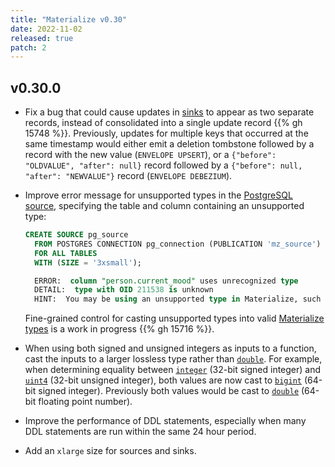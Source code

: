 ```yaml
---
title: "Materialize v0.30"
date: 2022-11-02
released: true
patch: 2
---
```


## v0.30.0

* Fix a bug that could cause updates in [sinks](/sql/create-sink) to appear as
  two separate records, instead of consolidated into a single update record {{%
  gh 15748 %}}. Previously, updates for multiple keys that occurred at the same
  timestamp would either emit a deletion tombstone followed by a record with the
  new value (`ENVELOPE UPSERT`), or a `{"before": "OLDVALUE", "after": null}`
  record followed by a `{"before": null, "after": "NEWVALUE"}` record (`ENVELOPE
  DEBEZIUM`).

* Improve error message for unsupported types in the
  [PostgreSQL source](/sql/create-source/postgres/), specifying the table and
  column containing an unsupported type:

  ```sql
  CREATE SOURCE pg_source
	FROM POSTGRES CONNECTION pg_connection (PUBLICATION 'mz_source')
	FOR ALL TABLES
	WITH (SIZE = '3xsmall');

	ERROR:  column "person.current_mood" uses unrecognized type
	DETAIL:  type with OID 211538 is unknown
	HINT:  You may be using an unsupported type in Materialize, such as an enum. Try excluding the table from the publication.
  ```

  Fine-grained control for casting unsupported types into valid
  [Materialize types](/sql/types/) is a work in progress {{% gh 15716 %}}.

* When using both signed and unsigned integers as inputs to a function, cast the
  inputs to a larger lossless type rather than [`double`](/sql/types/float). For
  example, when determining equality between [`integer`](/sql/types/integer)
  (32-bit signed integer) and [`uint4`](/sql/types/uint) (32-bit unsigned
  integer), both values are now cast to [`bigint`](/sql/types/integer)
  (64-bit signed integer). Previously both values would be cast to
  [`double`](/sql/types/double) (64-bit floating point number).

* Improve the performance of DDL statements, especially when many DDL statements
  are run within the same 24 hour period.

* Add an `xlarge` size for sources and sinks.
